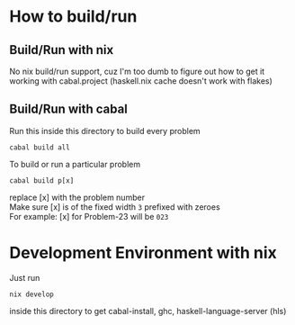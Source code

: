 
# How to build/run
## Build/Run with nix 
No nix build/run support, cuz I'm too dumb to figure out how to get it working with cabal.project (haskell.nix cache doesn't work with flakes)

## Build/Run with cabal
Run this inside this directory to build every problem
```
cabal build all
```
To build or run a particular problem
```
cabal build p[x]
```
replace [x] with the problem number<br>
Make sure [x] is of the fixed width `3` prefixed with zeroes<br>
For example: [x] for Problem-23 will be `023` 

# Development Environment with nix
Just run 
```
nix develop
```
inside this directory to get cabal-install, ghc, haskell-language-server (hls)
